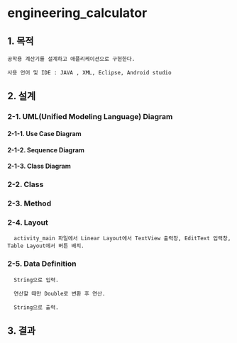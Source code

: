 # engineering_calculator

## 1. 목적

    공학용 계산기를 설계하고 애플리케이션으로 구현한다.
   
    사용 언어 및 IDE : JAVA , XML, Eclipse, Android studio

## 2. 설계

### 2-1. UML(Unified Modeling Language) Diagram

#### 2-1-1. Use Case Diagram

#### 2-1-2. Sequence Diagram

#### 2-1-3. Class Diagram

### 2-2. Class

### 2-3. Method

### 2-4. Layout

      activity_main 파일에서 Linear Layout에서 TextView 출력창, EditText 입력창, Table Layout에서 버튼 배치.

### 2-5. Data Definition

      String으로 입력.
   
      연산할 때만 Double로 변환 후 연산.
   
      String으로 출력.

## 3. 결과
